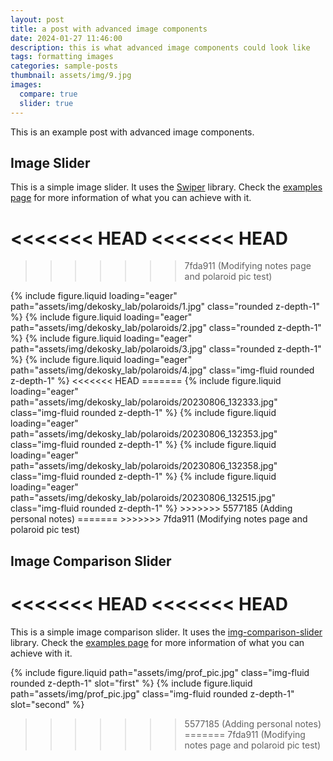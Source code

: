 ```yaml
---
layout: post
title: a post with advanced image components
date: 2024-01-27 11:46:00
description: this is what advanced image components could look like
tags: formatting images
categories: sample-posts
thumbnail: assets/img/9.jpg
images:
  compare: true
  slider: true
---
```


This is an example post with advanced image components.

## Image Slider

This is a simple image slider. It uses the [Swiper](https://swiperjs.com/) library. Check the [examples page](https://swiperjs.com/demos) for more information of what you can achieve with it.

<<<<<<< HEAD
<<<<<<< HEAD
=======
>>>>>>> 7fda911 (Modifying notes page and polaroid pic test)
<swiper-container keyboard="true" height="90" navigation="true" pagination="true" pagination-clickable="true" pagination-dynamic-bullets="true" rewind="true">
  <swiper-slide>{% include figure.liquid loading="eager" path="assets/img/dekosky_lab/polaroids/1.jpg" class="rounded z-depth-1" %}</swiper-slide>
  <swiper-slide>{% include figure.liquid loading="eager" path="assets/img/dekosky_lab/polaroids/2.jpg" class="rounded z-depth-1" %}</swiper-slide>
  <swiper-slide>{% include figure.liquid loading="eager" path="assets/img/dekosky_lab/polaroids/3.jpg" class="rounded z-depth-1" %}</swiper-slide>
  <swiper-slide>{% include figure.liquid loading="eager" path="assets/img/dekosky_lab/polaroids/4.jpg" class="img-fluid rounded z-depth-1" %}</swiper-slide>
<<<<<<< HEAD
=======
<swiper-container keyboard="true" navigation="true" pagination="true" pagination-clickable="true" pagination-dynamic-bullets="true" rewind="true">
  <swiper-slide>{% include figure.liquid loading="eager" path="assets/img/dekosky_lab/polaroids/20230806_132333.jpg" class="img-fluid rounded z-depth-1" %}</swiper-slide>
  <swiper-slide>{% include figure.liquid loading="eager" path="assets/img/dekosky_lab/polaroids/20230806_132353.jpg" class="img-fluid rounded z-depth-1" %}</swiper-slide>
  <swiper-slide>{% include figure.liquid loading="eager" path="assets/img/dekosky_lab/polaroids/20230806_132358.jpg" class="img-fluid rounded z-depth-1" %}</swiper-slide>
  <swiper-slide>{% include figure.liquid loading="eager" path="assets/img/dekosky_lab/polaroids/20230806_132515.jpg" class="img-fluid rounded z-depth-1" %}</swiper-slide>
>>>>>>> 5577185 (Adding personal notes)
=======
>>>>>>> 7fda911 (Modifying notes page and polaroid pic test)
</swiper-container>

## Image Comparison Slider

<<<<<<< HEAD
<<<<<<< HEAD
=======
This is a simple image comparison slider. It uses the [img-comparison-slider](https://img-comparison-slider.sneas.io/) library. Check the [examples page](https://img-comparison-slider.sneas.io/examples.html) for more information of what you can achieve with it.

<img-comparison-slider>
  {% include figure.liquid path="assets/img/prof_pic.jpg" class="img-fluid rounded z-depth-1" slot="first" %}
  {% include figure.liquid path="assets/img/prof_pic.jpg" class="img-fluid rounded z-depth-1" slot="second" %}
</img-comparison-slider>


>>>>>>> 5577185 (Adding personal notes)
=======
>>>>>>> 7fda911 (Modifying notes page and polaroid pic test)

